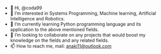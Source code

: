 - 👋 Hi, @coda99
- 👀 I’m interested in Systems Programming, Machine learning, Artificial Intelligence and Robotics.
- 🌱 I’m currently learning Python programming language and its application to the above mentioned fields.
- 💞️ I’m looking to collaborate on any projects that would boost my knowledge on the fields and any related fields.
- 📫 How to reach me, mail: anaki11@outlook.com

<!---
coda99/coda99 is a ✨ special ✨ repository because its `README.md` (this file) appears on your GitHub profile.
You can click the Preview link to take a look at your changes.
--->
